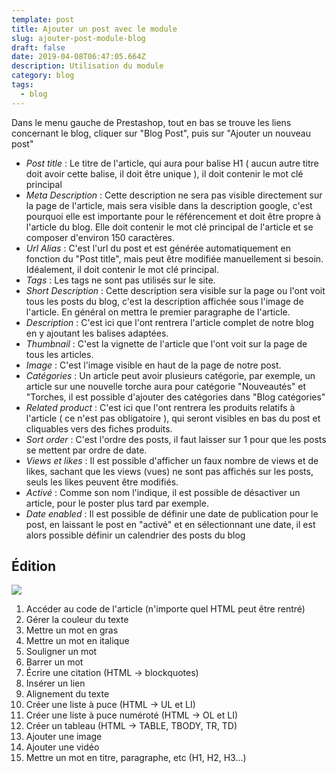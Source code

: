 ```yaml
---
template: post
title: Ajouter un post avec le module
slug: ajouter-post-module-blog
draft: false
date: 2019-04-08T06:47:05.664Z
description: Utilisation du module
category: blog
tags:
  - blog
---
```

Dans le menu gauche de Prestashop, tout en bas se trouve les liens concernant le blog, cliquer sur "Blog Post", puis sur "Ajouter un nouveau post"

* _Post title_ : Le titre de l'article, qui aura pour balise H1 ( aucun autre titre doit avoir cette balise, il doit être unique ), il doit contenir le mot clé principal
* _Meta Description_ : Cette description ne sera pas visible directement sur la page de l'article, mais sera visible dans la description google, c'est pourquoi elle est importante pour le référencement et doit être propre à l'article du blog. Elle doit contenir le mot clé principal de l'article et se composer d'environ 150 caractères.
* _Url Alias_ : C'est l'url du post et est générée automatiquement en fonction du "Post title", mais peut être modifiée manuellement si besoin. Idéalement, il doit contenir le mot clé principal.
* _Tags_ : Les tags ne sont pas utilisés sur le site.
* _Short Description_ : Cette description sera visible sur la page ou l'ont voit tous les posts du blog, c'est la description affichée sous l'image de l'article. En général on mettra le premier paragraphe de l'article.
* _Description_ : C'est ici que l'ont rentrera l'article complet de notre blog en y ajoutant les balises adaptées.
* _Thumbnail_ : C'est la vignette de l'article que l'ont voit sur la page de tous les articles.
* _Image_ : C'est l'image visible en haut de la page de notre post.
* _Catégories_ : Un article peut avoir plusieurs catégorie, par exemple, un article sur une nouvelle torche aura pour catégorie "Nouveautés" et "Torches, il est possible d'ajouter des catégories dans "Blog catégories"
* _Related product_ : C'est ici que l'ont rentrera les produits relatifs à l'article ( ce n'est pas obligatoire ), qui seront visibles en bas du post et cliquables vers des fiches produits.
* _Sort order_ : C'est l'ordre des posts, il faut laisser sur 1 pour que les posts se mettent par ordre de date.
* _Views et likes_ : Il est possible d'afficher un faux nombre de views et de likes, sachant que les views (vues) ne sont pas affichés sur les posts, seuls les likes peuvent être modifiés.
* _Activé_ : Comme son nom l'indique, il est possible de désactiver un article, pour le poster plus tard par exemple.
* _Date enabled_ : Il est possible de définir une date de publication pour le post, en laissant le post en "activé" et en sélectionnant une date, il est alors possible définir un calendrier des posts du blog

## Édition

![](/media/editeur.jpg)

1. Accéder au code de l'article (n'importe quel HTML peut être rentré)
2. Gérer la couleur du texte
3. Mettre un mot en gras
4. Mettre un mot en italique
5. Souligner un mot
6. Barrer un mot
7. Écrire une citation (HTML → blockquotes)
8. Insérer un lien 
9. Alignement du texte
10. Créer une liste à puce (HTML → UL et LI)
11. Créer une liste à puce numéroté (HTML → OL et LI)
12. Créer un tableau (HTML → TABLE, TBODY, TR, TD)
13. Ajouter une image
14. Ajouter une vidéo
15. Mettre un mot en titre, paragraphe, etc (H1, H2, H3...)

